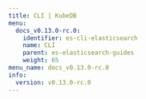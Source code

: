 ```yaml
---
title: CLI | KubeDB
menu:
  docs_v0.13.0-rc.0:
    identifier: es-cli-elasticsearch
    name: CLI
    parent: es-elasticsearch-guides
    weight: 65
menu_name: docs_v0.13.0-rc.0
info:
  version: v0.13.0-rc.0
---
```



